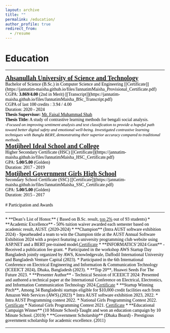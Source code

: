 ```yaml
---
layout: archive
title: ""
permalink: /education/
author_profile: true
redirect_from:
  - /resume
---
```



# Education
<hr>
<span style="font-family:Georgia; color:black;">
<span style="color:black; font-size:20px; font-family:Calisto MT"><b><a href="https://aust.edu" target="_blank">Ahsanullah University of Science and Technology</a></b></span><br/>
Bachelor of Science (B.Sc.) in Computer Science and Engineering [[Certificate]](https://jannatim-maisha.github.io/files/JannatimMaisha_Provisional_Certificate.pdf)<br/>
CGPA: <b>3.869/4.00</b> (2nd in Merit) [[Transcript]](https://jannatim-maisha.github.io/files/JannatimMaisha_BSc_Transcript.pdf) <br/>
CGPA of last 100 credits : 3.94 / 4.00 <br/>
Duration: 2020 - 2024 <br/>
<b>Thesis Supervisor:</b> <a style="color:black;" href="https://scholar.google.com/citations?user=su683LQAAAAJ&hl=en">Mr. Faisal Muhammad Shah</a><br/><b>Thesis Title:</b> A study of contrastive learning methods for bengali social analysis.
<br/>
<span style="font-style: italic"><font  size="2">
-Focused on improving sentiment analysis and text classification to provide a hopeful path toward better digital safety and
emotional well-being. Investigated contrastive learning techniques with Bangla BERT, demonstrating their superior accuracy
compared to traditional methods.</font></span><br>

<span style="font-family:Georgia; color:black;">
<span style="color:black; font-size:20px; font-family:Calisto MT"><b><a href="" target="_blank">Motĳheel Ideal School and College</a></b></span><br/>
Higher Secondary Certificate (HSC) [[Certificate]](https://jannatim-maisha.github.io/files/JannatimMaisha_HSC_Certificate.pdf)<br/>
GPA: <b>5.00/5.00 </b>(Golden)<br/>
Duration: 2017 - 2019 <br/>
</span>

<span style="font-family:Georgia; color:black;">
<span style="color:black; font-size:20px; font-family:Calisto MT"><b><a href="" target="_blank">Motĳheel Government Girls High School</a></b></span><br/>
Secondary School Certificate (SSC) [[Certificate]](https://jannatim-maisha.github.io/files/JannatimMaisha_SSC_Certificate.pdf)<br/>
GPA: <b>5.00/5.00 </b>(Golden)<br/>
Duration: 2015 - 2017 <br/>
</span>
<br/>
# Participation and Awards
<hr>
* **Dean’s List of Honor.** ( Based on B.Sc. result, <a href="https://aust.edu/notice/2348">top 2%</a> out of 93 students)
* **Academic Excellence** - 50% tuition waiver awarded each semester based on academic result, AUST. (2020-2024)
* **Champion** (Intra AUST software exhibition 2024) - Spearheaded a team to win the Champion title at the AUST Annual Software Exhibition 2024 with a project featuring a university programming club website using ASP.NET and a BERT pre-trained model.<a href="https://jannatim-maisha.github.github.io/files/sw_cer.pdf">Certificate</a>
* **INFORMATICS’2024 Grant** - Received a publication fee grant.
* Participated in the workshop AWS Startup Day Bangladesh jointly organized by AWS, Knowledgevale, Daffodil International University and Bangladesh Venture Capital (2023).
* Participated in the 6th International Conference on Electrical Engineering and Information &
Communication Technology (ICEEICT 2024), Dhaka, Bangladesh (2023).
* **Top 20**, Huawei Seeds For The Future 2023.
* **Presenter Author** - Technical Session of ICEEICT 2024: Presented and authored a technical paper at the International Conference on Electrical, Electronics, and Information Communication Technology 2024.<a href="https://drive.google.com/file/d/1SYz5FbzbQDQvhFLxIfd7pabMRUbOmTSM/view?usp=sharing">Certificate</a>
* **Startup Winning Pitch**, Among 34 Bangladeshi startups eligible for $10,000 credit facilities each from Amazon Web Services (AWS).(2023)
* Intra AUST software exhibition 2023, 2022.
* Intra AUST Programming contest 2022.
* National Girls Programming Contest 2022. <a href="https://drive.google.com/file/d/1WskwtekgOwxGpmhfWeDb20TALOIJTP8U/view?usp=sharing">Certificate</a>
* National Girls Programming Contest 2021. <a href="https://drive.google.com/file/d/1--XsiV_f94JElfC6CJxF_GCl55HFTbNa/view?usp=sharing">Certificate</a>
* **Educational Campaign Winner** (10 Minute School)-Taught and won an education campaign by 10 Minute School. (2019)
* **Government Scholarship** (Dhaka Board) - Prestigious government scholarship for academic excellence. (2011)

___________________________________________